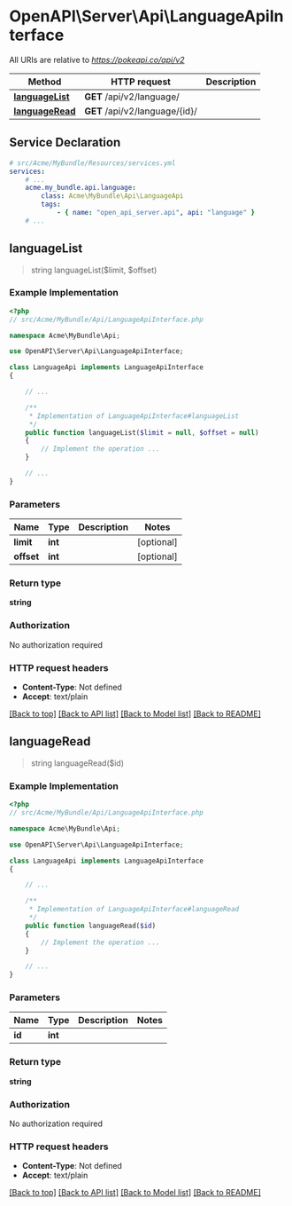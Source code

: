 # OpenAPI\Server\Api\LanguageApiInterface

All URIs are relative to *https://pokeapi.co/api/v2*

Method | HTTP request | Description
------------- | ------------- | -------------
[**languageList**](LanguageApiInterface.md#languageList) | **GET** /api/v2/language/ | 
[**languageRead**](LanguageApiInterface.md#languageRead) | **GET** /api/v2/language/{id}/ | 


## Service Declaration
```yaml
# src/Acme/MyBundle/Resources/services.yml
services:
    # ...
    acme.my_bundle.api.language:
        class: Acme\MyBundle\Api\LanguageApi
        tags:
            - { name: "open_api_server.api", api: "language" }
    # ...
```

## **languageList**
> string languageList($limit, $offset)



### Example Implementation
```php
<?php
// src/Acme/MyBundle/Api/LanguageApiInterface.php

namespace Acme\MyBundle\Api;

use OpenAPI\Server\Api\LanguageApiInterface;

class LanguageApi implements LanguageApiInterface
{

    // ...

    /**
     * Implementation of LanguageApiInterface#languageList
     */
    public function languageList($limit = null, $offset = null)
    {
        // Implement the operation ...
    }

    // ...
}
```

### Parameters

Name | Type | Description  | Notes
------------- | ------------- | ------------- | -------------
 **limit** | **int**|  | [optional]
 **offset** | **int**|  | [optional]

### Return type

**string**

### Authorization

No authorization required

### HTTP request headers

 - **Content-Type**: Not defined
 - **Accept**: text/plain

[[Back to top]](#) [[Back to API list]](../../README.md#documentation-for-api-endpoints) [[Back to Model list]](../../README.md#documentation-for-models) [[Back to README]](../../README.md)

## **languageRead**
> string languageRead($id)



### Example Implementation
```php
<?php
// src/Acme/MyBundle/Api/LanguageApiInterface.php

namespace Acme\MyBundle\Api;

use OpenAPI\Server\Api\LanguageApiInterface;

class LanguageApi implements LanguageApiInterface
{

    // ...

    /**
     * Implementation of LanguageApiInterface#languageRead
     */
    public function languageRead($id)
    {
        // Implement the operation ...
    }

    // ...
}
```

### Parameters

Name | Type | Description  | Notes
------------- | ------------- | ------------- | -------------
 **id** | **int**|  |

### Return type

**string**

### Authorization

No authorization required

### HTTP request headers

 - **Content-Type**: Not defined
 - **Accept**: text/plain

[[Back to top]](#) [[Back to API list]](../../README.md#documentation-for-api-endpoints) [[Back to Model list]](../../README.md#documentation-for-models) [[Back to README]](../../README.md)

